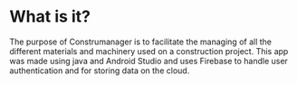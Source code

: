 # What is it?
The purpose of Construmanager is to facilitate the managing of all the different materials and machinery used on a construction project. This app was made using java and Android Studio and uses Firebase to handle user authentication and for storing data on the cloud.
